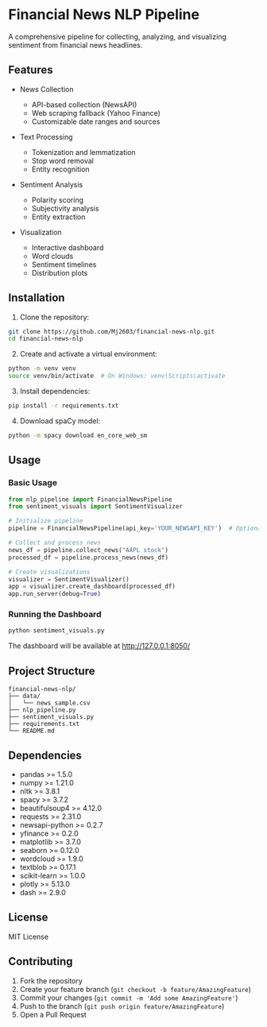 # Financial News NLP Pipeline

A comprehensive pipeline for collecting, analyzing, and visualizing sentiment from financial news headlines.

## Features

- News Collection
  - API-based collection (NewsAPI)
  - Web scraping fallback (Yahoo Finance)
  - Customizable date ranges and sources

- Text Processing
  - Tokenization and lemmatization
  - Stop word removal
  - Entity recognition

- Sentiment Analysis
  - Polarity scoring
  - Subjectivity analysis
  - Entity extraction

- Visualization
  - Interactive dashboard
  - Word clouds
  - Sentiment timelines
  - Distribution plots

## Installation

1. Clone the repository:
```bash
git clone https://github.com/Mj2603/financial-news-nlp.git
cd financial-news-nlp
```

2. Create and activate a virtual environment:
```bash
python -m venv venv
source venv/bin/activate  # On Windows: venv\Scripts\activate
```

3. Install dependencies:
```bash
pip install -r requirements.txt
```

4. Download spaCy model:
```bash
python -m spacy download en_core_web_sm
```

## Usage

### Basic Usage

```python
from nlp_pipeline import FinancialNewsPipeline
from sentiment_visuals import SentimentVisualizer

# Initialize pipeline
pipeline = FinancialNewsPipeline(api_key='YOUR_NEWSAPI_KEY')  # Optional

# Collect and process news
news_df = pipeline.collect_news("AAPL stock")
processed_df = pipeline.process_news(news_df)

# Create visualizations
visualizer = SentimentVisualizer()
app = visualizer.create_dashboard(processed_df)
app.run_server(debug=True)
```

### Running the Dashboard

```bash
python sentiment_visuals.py
```

The dashboard will be available at http://127.0.0.1:8050/

## Project Structure

```
financial-news-nlp/
├── data/
│   └── news_sample.csv
├── nlp_pipeline.py
├── sentiment_visuals.py
├── requirements.txt
└── README.md
```

## Dependencies

- pandas >= 1.5.0
- numpy >= 1.21.0
- nltk >= 3.8.1
- spacy >= 3.7.2
- beautifulsoup4 >= 4.12.0
- requests >= 2.31.0
- newsapi-python >= 0.2.7
- yfinance >= 0.2.0
- matplotlib >= 3.7.0
- seaborn >= 0.12.0
- wordcloud >= 1.9.0
- textblob >= 0.17.1
- scikit-learn >= 1.0.0
- plotly >= 5.13.0
- dash >= 2.9.0

## License

MIT License

## Contributing

1. Fork the repository
2. Create your feature branch (`git checkout -b feature/AmazingFeature`)
3. Commit your changes (`git commit -m 'Add some AmazingFeature'`)
4. Push to the branch (`git push origin feature/AmazingFeature`)
5. Open a Pull Request 